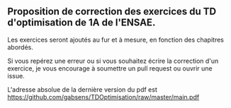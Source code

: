 ## Proposition de correction des exercices du TD d'optimisation de 1A de l'ENSAE.

Les exercices seront ajoutés au fur et à mesure, en fonction des chapitres abordés.

Si vous repérez une erreur ou si vous souhaitez écrire la correction d'un exercice, je vous encourage à soumettre un pull request ou ouvrir une issue.

L'adresse absolue de la dernière version du pdf est https://github.com/gabsens/TDOptimisation/raw/master/main.pdf
